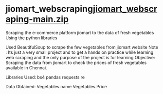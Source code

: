 # jiomart_webscraping[jiomart_webscraping-main.zip](https://github.com/Manzoor404/jiomart.webscraping/files/11142877/jiomart_webscraping-main.zip)

Scraping the e-commerce platform jiomart to the data of fresh vegetables Using the python libraries

Used BeautifulSoup to scrape the few vegetables from jiomart website Note : Its just a very small project and to get a hands on practice while learning web scraping and the only purpose of the project is for learning Objective: Scraping the data from jiomart to check the prices of fresh vegetables available in Chennai.

Libraries Used: bs4 pandas requests re

Data Obtained: Vegetables name Vegetables Price
